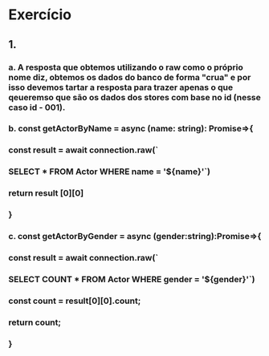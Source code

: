 # Exercício 

## 1.

### a. A resposta que obtemos utilizando o raw como o próprio nome diz, obtemos os dados do banco de forma "crua" e por isso devemos tartar a resposta para trazer apenas o que qeueremso que são os dados dos stores com base no id (nesse caso id - 001).

### b. const getActorByName =  async (name: string): Promise<any>=>{
###     const result = await connection.raw(`
###     SELECT * FROM Actor WHERE name = '${name}'`)
###     return result [0][0]
### }

### c.  const getActorByGender = async (gender:string):Promise<any>=>{
###     const result = await connection.raw(`
###     SELECT COUNT * FROM Actor WHERE gender = '${gender}'`)
###     const count = result[0][0].count;
###   return count;
### }



